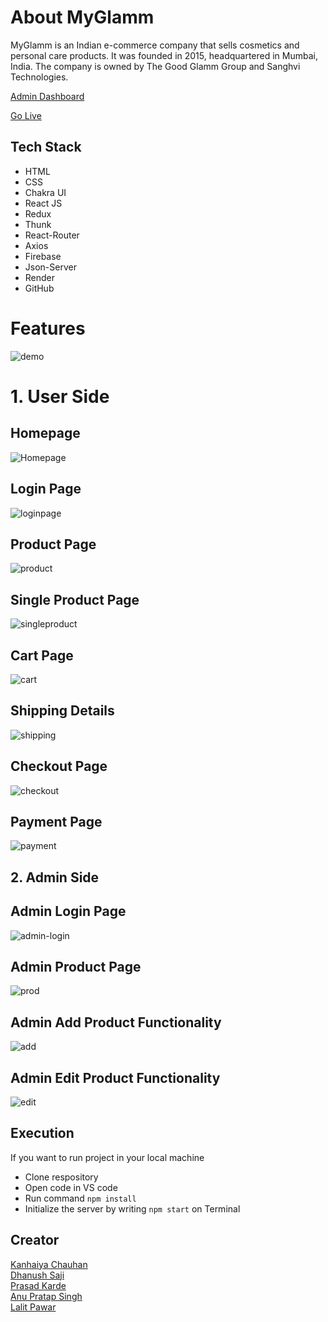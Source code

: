 # About MyGlamm
<p> MyGlamm is an Indian e-commerce company that sells cosmetics and personal care products. It was founded in 2015, headquartered in Mumbai, India. The company is owned by The Good Glamm Group and Sanghvi Technologies.</p>

[Admin Dashboard](https://cozy-faun-f5aed5.netlify.app/)

[Go Live](https://whitefeather.netlify.app/)

## Tech Stack

- HTML
- CSS
- Chakra UI
- React JS
- Redux
- Thunk
- React-Router
- Axios
- Firebase
- Json-Server
- Render
- GitHub


# Features
![demo](Banner.png)
# 1. User Side
## Homepage
![Homepage](https://www.linkpicture.com/q/home_9.png)

## Login Page
![loginpage](https://www.linkpicture.com/q/login_17.png)

## Product Page
![product](https://www.linkpicture.com/q/makeup.png)

## Single Product Page
![singleproduct](https://www.linkpicture.com/q/singleProduct.png)

## Cart Page
![cart](https://www.linkpicture.com/q/cart_1.png)

## Shipping Details
![shipping](https://www.linkpicture.com/q/shipping.png)

## Checkout Page
![checkout](https://www.linkpicture.com/q/checkout.png)

## Payment Page
![payment](https://www.linkpicture.com/q/payment_8.png)

## 2. Admin Side
## Admin Login Page
![admin-login](https://www.linkpicture.com/q/admin-login.png)

## Admin Product Page
![prod](https://www.linkpicture.com/q/all-product.png)

## Admin Add Product Functionality
![add](https://www.linkpicture.com/q/add-product.png)

## Admin Edit Product Functionality
![edit](https://www.linkpicture.com/q/edit-product.png)

## Execution

If you want to run project in your local machine

- Clone respository
- Open code in VS code
- Run command `npm install` 
- Initialize the server by writing `npm start` on Terminal

## Creator

[Kanhaiya Chauhan](https://github.com/KanhaiyaChauhan037)
<br/>
[Dhanush Saji](https://github.com/dhanush-saji)
<br/>
[Prasad Karde](https://github.com/prasadK05)
<br/>
[Anu Pratap Singh](https://github.com/AnuPratap10)
<br/>
[Lalit Pawar](https://github.com/lalitUnstopable)
